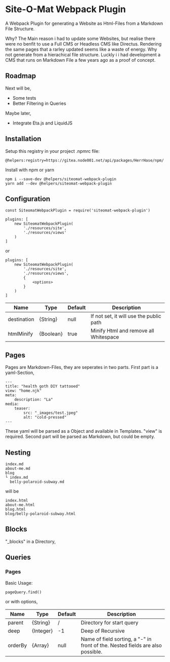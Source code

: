 # Site-O-Mat Webpack Plugin

A Webpack Plugin for generating a Website as Html-Files from a Markdown File Structure.

Why? The Main reason i had to update some Websites, but realise there were no benfit
to use a Full CMS or Headless CMS like Directus. Rendering the same pages that a rarley updated
seems like a waste of energy. Why not generate from a hierachical file structure. Luckly i
i had development a CMS that runs on Markdown File a few years ago as a proof of concept.

## Roadmap

Next will be,

* Some tests
* Better Filtering in Queries

Maybe later,

* Integrate Eta.js and LiquidJS

## Installation

Setup this registry in your project .npmrc file:

```
@helpers:registry=https://gitea.node001.net/api/packages/HerrHase/npm/
```

Install with npm or yarn

```
npm i --save-dev @helpers/siteomat-webpack-plugin
yarn add --dev @helpers/siteomat-webpack-plugin
```

## Configuration

```
const SiteomatWebpackPlugin = require('siteomat-webpack-plugin')

plugins: [
    new SiteomatWebpackPlugin(
        './resources/site',
        './resources/views'
    )
]
```

or

```
plugins: [
    new SiteomatWebpackPlugin(
        './resources/site',
        './resources/views',
        {
            <options>
        }
    )
]
```

| Name        | Type      | Default | Description |
|-------------|-----------|---------|-------------|
| destination | {String}  | null    | If not set, it will use the public path |
| htmlMinify  | {Boolean} | true    | Minify Html and remove all Whitespace |

## Pages

Pages are Markdown-Files, they are seperates in two parts. First part is a yaml-Section,

```
---
title: "health goth DIY tattooed"
view: "home.njk"
meta:
    description: "La"
media:
    teaser:
        src: "_images/test.jpeg"
        alt: "cold-pressed"
---
```

These yaml will be parsed as a Object and available in Templates. "view" is required. Second
part will be parsed as Markdown, but could be empty.

## Nesting

```
index.md
about-me.md
blog
└ index.md
  belly-polaroid-subway.md
```

will be

```
index.html
about-me.html
blog.html
blog/belly-polaroid-subway.html
```

## Blocks



"_blocks" in a Directory,

## Queries

### Pages

Basic Usage:

```
pageQuery.find()
```

or with options,

| Name        | Type      | Default | Description |
|-------------|-----------|---------|-------------|
| parent      | {String}  | /       | Directory for start query |
| deep        | {Integer} | -1      | Deep of Recursive |
| orderBy     | {Array}   | null    | Name of field sorting, a "-" in front of the. Nested fields are also possible. |


